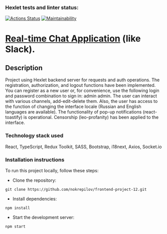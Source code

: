 ### Hexlet tests and linter status:
[![Actions Status](https://github.com/nokrepilov/frontend-project-12/actions/workflows/hexlet-check.yml/badge.svg)](https://github.com/nokrepilov/frontend-project-12/actions) [![Maintainability](https://api.codeclimate.com/v1/badges/2592ae9fd7d5f665762a/maintainability)](https://codeclimate.com/github/nokrepilov/frontend-project-12/maintainability)

# [Real-time Chat Application](https://frontend-project-12-6635.onrender.com) (like Slack).
## Description
Project using Hexlet backend server for requests and auth operations. The registration, authorization, and logout functions have been implemented. You can register as a new user or, for convenience, use the following login and password combination to sign in: admin admin. The user can interact with various channels, add-edit-delete them. Also, the user has access to the function of changing the interface locale (Russian and English languages are available). The functionality of pop-up notifications (react-toastify) is operational. Censorship (leo-profanity) has been applied to the interface.

### Technology stack used

React, TypeScript, Redux Toolkit, SASS, Bootstrap, i18next, Axios, Socket.io

### Installation instructions 
To run this project locally, follow these steps:

- Clone the repository:
```
git clone https://github.com/nokrepilov/frontend-project-12.git
```
- Install dependencies:
```
npm install
```
- Start the development server:
```
npm start
```



